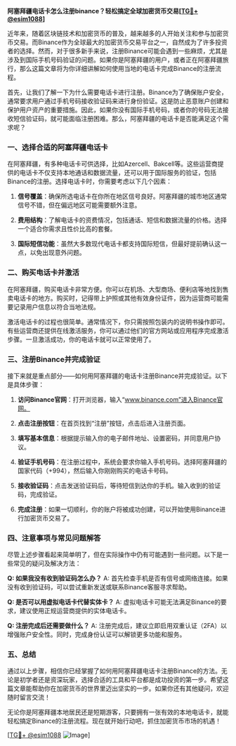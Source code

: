 **阿塞拜疆电话卡怎么注册binance？轻松搞定全球加密货币交易[[TG💪+ @esim1088](https://t.me/s/esim1088)]**

近年来，随着区块链技术和加密货币的普及，越来越多的人开始关注和参与加密货币交易。而Binance作为全球最大的加密货币交易平台之一，自然成为了许多投资者的选择。然而，对于很多新手来说，注册Binance可能会遇到一些麻烦，尤其是涉及到国际手机号码验证的问题。如果你是阿塞拜疆的用户，或者正在阿塞拜疆旅行，那么这篇文章将为你详细讲解如何使用当地的电话卡完成Binance的注册流程。

首先，让我们了解一下为什么需要电话卡进行注册。Binance为了确保账户安全，通常要求用户通过手机号码接收验证码来进行身份验证。这是防止恶意账户创建和保护用户资产的重要措施。因此，如果你没有国际手机号码，或者你的号码无法接收短信验证码，就可能面临注册困难。那么，阿塞拜疆的电话卡是否能满足这个需求呢？

### 一、选择合适的阿塞拜疆电话卡

在阿塞拜疆，有多种电话卡可供选择，比如Azercell、Bakcell等。这些运营商提供的电话卡不仅支持本地通话和数据流量，还可以用于国际服务的验证，包括Binance的注册。选择电话卡时，你需要考虑以下几个因素：

1. **信号覆盖**：确保所选电话卡在你所在地区信号良好。阿塞拜疆的城市地区通常信号不错，但在偏远地区可能需要额外注意。
   
2. **费用结构**：了解电话卡的资费情况，包括通话、短信和数据流量的价格。选择一个适合你需求且性价比高的套餐。

3. **国际短信功能**：虽然大多数现代电话卡都支持国际短信，但最好提前确认这一点，以免出现意外问题。

### 二、购买电话卡并激活

在阿塞拜疆，购买电话卡非常方便。你可以在机场、大型商场、便利店等地找到售卖电话卡的地方。购买时，记得带上护照或其他有效身份证件，因为运营商可能需要记录用户信息以符合当地法规。

激活电话卡的过程也很简单。通常情况下，你只需按照包装内的说明书操作即可。有些运营商还提供在线激活服务，你可以通过他们的官方网站或应用程序完成激活步骤。一旦激活成功，你的电话卡就可以正常使用了。

### 三、注册Binance并完成验证

接下来就是重点部分——如何用阿塞拜疆的电话卡注册Binance并完成验证。以下是具体步骤：

1. **访问Binance官网**：打开浏览器，输入“www.binance.com”进入Binance官网。

2. **点击注册按钮**：在首页找到“注册”按钮，点击后进入注册页面。

3. **填写基本信息**：根据提示输入你的电子邮件地址、设置密码，并同意用户协议。

4. **验证手机号码**：在注册过程中，系统会要求你输入手机号码。选择阿塞拜疆的国家代码（+994），然后输入你刚刚购买的电话卡号码。

5. **接收验证码**：点击发送验证码后，等待短信到达你的手机。输入收到的验证码，完成验证。

6. **完成注册**：如果一切顺利，你的账户将被成功创建，可以开始使用Binance进行加密货币交易了。

### 四、注意事项与常见问题解答

尽管上述步骤看起来简单明了，但在实际操作中仍有可能遇到一些问题。以下是一些常见的疑问及解决方法：

**Q: 如果我没有收到验证码怎么办？**
A: 首先检查手机是否有信号或网络连接。如果没有收到验证码，可以尝试重新发送或联系Binance客服寻求帮助。

**Q: 是否可以用虚拟电话卡代替实体卡？**
A: 虚拟电话卡可能无法满足Binance的要求，建议使用正规运营商提供的实体电话卡。

**Q: 注册完成后还需要做什么？**
A: 注册完成后，建议立即启用双重认证（2FA）以增强账户安全性。同时，完成身份认证可以解锁更多功能和服务。

### 五、总结

通过以上步骤，相信你已经掌握了如何用阿塞拜疆电话卡注册Binance的方法。无论是初学者还是资深玩家，选择合适的工具和平台都是成功投资的第一步。希望这篇文章能帮助你在加密货币的世界里迈出坚实的一步。如果你还有其他疑问，欢迎随时留言交流！

无论你是阿塞拜疆本地居民还是短期游客，只要拥有一张有效的本地电话卡，就能轻松搞定Binance的注册流程。现在就开始行动吧，抓住加密货币市场的机遇！

[[TG💪+ @esim1088](https://t.me/s/esim1088) ![Image](https://i.postimg.cc/4NQfJmqS/Snipaste-2025-05-13-00-14-12.png)]